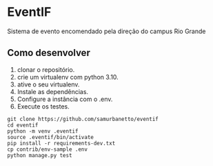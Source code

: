 # EventIF

Sistema de evento encomendado pela direção do campus Rio Grande

## Como desenvolver

1. clonar o repositório.
2. crie um virtualenv com python 3.10.
3. ative o seu virtualenv.
4. Instale as dependências.
5. Configure a instância com o .env.
6. Execute os testes.

```console
git clone https://github.com/samurbanetto/eventif
cd eventif
python -m venv .eventif
source .eventif/bin/activate
pip install -r requirements-dev.txt
cp contrib/env-sample .env
python manage.py test
```